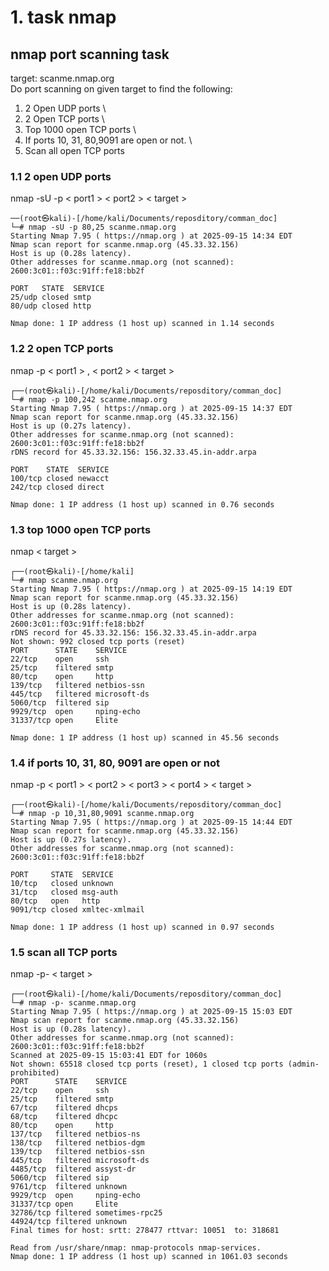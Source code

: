 # 1. task nmap 
## nmap port scanning task 
target: scanme.nmap.org \
Do port scanning on given target to find the following:


1. 2 Open UDP ports \
2. 2 Open TCP ports \
3. Top 1000 open TCP ports \
4. If ports 10, 31, 80,9091 are open or not. \
5. Scan all open TCP ports 

### 1.1  2 open UDP ports 
nmap -sU -p < port1 > < port2 > < target > 
```
──(root㉿kali)-[/home/kali/Documents/reposditory/comman_doc]
└─# nmap -sU -p 80,25 scanme.nmap.org 
Starting Nmap 7.95 ( https://nmap.org ) at 2025-09-15 14:34 EDT
Nmap scan report for scanme.nmap.org (45.33.32.156)
Host is up (0.28s latency).
Other addresses for scanme.nmap.org (not scanned): 2600:3c01::f03c:91ff:fe18:bb2f

PORT   STATE  SERVICE
25/udp closed smtp
80/udp closed http

Nmap done: 1 IP address (1 host up) scanned in 1.14 seconds

```


### 1.2  2 open TCP ports
nmap -p < port1 > , < port2 > < target >
```
┌──(root㉿kali)-[/home/kali/Documents/reposditory/comman_doc]
└─# nmap -p 100,242 scanme.nmap.org  
Starting Nmap 7.95 ( https://nmap.org ) at 2025-09-15 14:37 EDT
Nmap scan report for scanme.nmap.org (45.33.32.156)
Host is up (0.27s latency).
Other addresses for scanme.nmap.org (not scanned): 2600:3c01::f03c:91ff:fe18:bb2f
rDNS record for 45.33.32.156: 156.32.33.45.in-addr.arpa

PORT    STATE  SERVICE
100/tcp closed newacct
242/tcp closed direct

Nmap done: 1 IP address (1 host up) scanned in 0.76 seconds
```


### 1.3  top 1000 open TCP ports 
nmap < target >
```                                                                                                                                                 
┌──(root㉿kali)-[/home/kali]
└─# nmap scanme.nmap.org  
Starting Nmap 7.95 ( https://nmap.org ) at 2025-09-15 14:19 EDT
Nmap scan report for scanme.nmap.org (45.33.32.156)
Host is up (0.28s latency).
Other addresses for scanme.nmap.org (not scanned): 2600:3c01::f03c:91ff:fe18:bb2f
rDNS record for 45.33.32.156: 156.32.33.45.in-addr.arpa
Not shown: 992 closed tcp ports (reset)
PORT      STATE    SERVICE
22/tcp    open     ssh
25/tcp    filtered smtp
80/tcp    open     http
139/tcp   filtered netbios-ssn
445/tcp   filtered microsoft-ds
5060/tcp  filtered sip
9929/tcp  open     nping-echo
31337/tcp open     Elite

Nmap done: 1 IP address (1 host up) scanned in 45.56 seconds
```


### 1.4  if ports 10, 31, 80, 9091 are open or not
nmap -p < port1 > < port2 > < port3 > < port4 > < target > 
```
┌──(root㉿kali)-[/home/kali/Documents/reposditory/comman_doc]
└─# nmap -p 10,31,80,9091 scanme.nmap.org
Starting Nmap 7.95 ( https://nmap.org ) at 2025-09-15 14:44 EDT
Nmap scan report for scanme.nmap.org (45.33.32.156)
Host is up (0.27s latency).
Other addresses for scanme.nmap.org (not scanned): 2600:3c01::f03c:91ff:fe18:bb2f

PORT     STATE  SERVICE
10/tcp   closed unknown
31/tcp   closed msg-auth
80/tcp   open   http
9091/tcp closed xmltec-xmlmail

Nmap done: 1 IP address (1 host up) scanned in 0.97 seconds
```


### 1.5  scan all TCP ports 
nmap -p- < target >
```
┌──(root㉿kali)-[/home/kali/Documents/reposditory/comman_doc]
└─# nmap -p- scanme.nmap.org
Starting Nmap 7.95 ( https://nmap.org ) at 2025-09-15 15:03 EDT
Nmap scan report for scanme.nmap.org (45.33.32.156)
Host is up (0.28s latency).
Other addresses for scanme.nmap.org (not scanned): 2600:3c01::f03c:91ff:fe18:bb2f
Scanned at 2025-09-15 15:03:41 EDT for 1060s
Not shown: 65518 closed tcp ports (reset), 1 closed tcp ports (admin-prohibited)
PORT      STATE    SERVICE
22/tcp    open     ssh
25/tcp    filtered smtp
67/tcp    filtered dhcps
68/tcp    filtered dhcpc
80/tcp    open     http
137/tcp   filtered netbios-ns
138/tcp   filtered netbios-dgm
139/tcp   filtered netbios-ssn
445/tcp   filtered microsoft-ds
4485/tcp  filtered assyst-dr
5060/tcp  filtered sip
9761/tcp  filtered unknown
9929/tcp  open     nping-echo
31337/tcp open     Elite
32786/tcp filtered sometimes-rpc25
44924/tcp filtered unknown
Final times for host: srtt: 278477 rttvar: 10051  to: 318681

Read from /usr/share/nmap: nmap-protocols nmap-services.
Nmap done: 1 IP address (1 host up) scanned in 1061.03 seconds
```
                                                          
